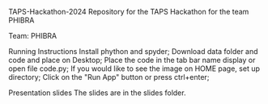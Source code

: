 TAPS-Hackathon-2024
Repository for the TAPS Hackathon for the team PHIBRA

Team: PHIBRA

Running Instructions
Install phython and spyder;
Download data folder and code and place on Desktop;
Place the code in the tab bar name display  or open file code.py;
If you would like to see the image on HOME page, set up directory;
Click on the "Run App" button or press ctrl+enter;

Presentation slides
The slides are in the slides folder.
